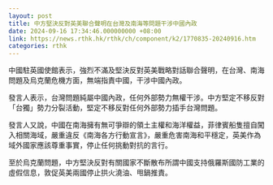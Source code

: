 ```yaml
---
layout: post
title: 中方堅決反對英美聯合聲明在台灣及南海等問題干涉中國內政
date: 2024-09-16 17:34:46.000000000 +08:00
link: https://news.rthk.hk/rthk/ch/component/k2/1770835-20240916.htm
categories: rthk
---
```


中國駐英國使館表示，強烈不滿及堅決反對英美戰略對話聯合聲明，在台灣、南海問題及烏克蘭危機方面，無端指責中國，干涉中國內政。

發言人表示，台灣問題純屬中國內政，任何外部勢力無權干涉。中方堅定不移反對「台獨」勢力分裂活動，堅定不移反對任何外部勢力插手台灣問題。

發言人又說，中國在南海擁有無可爭辯的領土主權和海洋權益，菲律賓船隻擅自闖入相關海域，嚴重違反《南海各方行動宣言》，嚴重危害南海和平穩定，英美作為域外國家應該尊重事實，停止任何挑動對抗的言行。

至於烏克蘭問題，中方堅決反對有關國家不斷散布所謂中國支持俄羅斯國防工業的虛假信息，敦促英美兩國停止拱火澆油、甩鍋推責。
